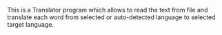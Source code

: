 This is a Translator program which allows to read the text from file and translate each word from selected or auto-detected language to selected target language.  